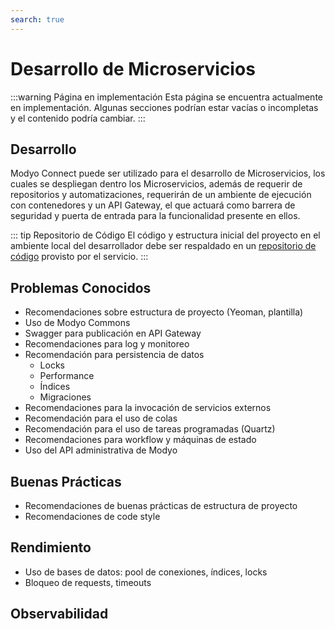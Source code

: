 ```yaml
---
search: true
---
```


# Desarrollo de Microservicios

:::warning Página en implementación
Esta página se encuentra actualmente en implementación. Algunas secciones podrían estar vacías o incompletas y el contenido podría cambiar.
:::

## Desarrollo
Modyo Connect puede ser utilizado para el desarrollo de Microservicios, los cuales se despliegan dentro los Microservicios, además de requerir de repositorios y automatizaciones, requerirán de un ambiente de ejecución con contenedores y un API Gateway, el que actuará como barrera de seguridad y puerta de entrada para la funcionalidad presente en ellos.

::: tip Repositorio de Código
El código y estructura inicial del proyecto en el ambiente local del desarrollador debe ser respaldado en un [repositorio de código](../components/development.md#repositorio-de-codigo) provisto por el servicio.
:::




## Problemas Conocidos
- Recomendaciones sobre estructura de proyecto (Yeoman, plantilla)
- Uso de Modyo Commons
- Swagger para publicación en API Gateway
- Recomendaciones para log y monitoreo
- Recomendación para persistencia de datos
    - Locks
    - Performance
    - Índices
    - Migraciones
- Recomendaciones para la invocación de servicios externos
- Recomendación para el uso de colas
- Recomendación para el uso de tareas programadas (Quartz)
- Recomendaciones para workflow y máquinas de estado
- Uso del API administrativa de Modyo


## Buenas Prácticas
- Recomendaciones de buenas prácticas de estructura de proyecto
- Recomendaciones de code style

## Rendimiento
- Uso de bases de datos: pool de conexiones, índices, locks
- Bloqueo de requests, timeouts

## Observabilidad

